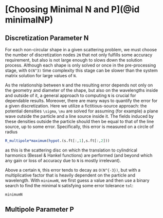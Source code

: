 # [Choosing Minimal N and P](@id minimalNP)

## Discretization Parameter N

For each non-circular shape in a given scattering problem, we must choose the
number of discretization nodes `2N` that not only fulfills some accuracy
requirement, but also is not large enough to slows down the solution process.
Although each shape is only solved or once in the pre-processing stage, with
``O(N^3)`` time complexity this stage can be slower than the system matrix
solution for large values of `N`.

As the relationship between `N` and the resulting error depends not only on the
geometry and diameter of the shape, but also on the wavelengths inside and
outside of it, a general approach to computing `N` is crucial for dependable
results.
Moreover, there are many ways to quantify the error for a given discretization.
Here we utilize a fictitious-source approach: the potential densities
``\sigma``, ``\mu`` are solved for assuming (for example) a plane wave outside
the particle and a line source inside it.
The fields induced by these densities outside the particle should then be equal
to that of the line source, up to some error.
Specifically, this error is measured on a circle of radius

```julia
R_multipole*maximum(hypot.(s.ft[:,1],s.ft[:,2]))
```

as this is the scattering disc on which the translation to cylindrical harmonics
(Bessel & Hankel functions) are performed (and beyond which any gain or loss of
accuracy due to `N` is mostly irrelevant).

Above a certain `N`, this error tends to decay as ``O(N^{-3})``, but with a
multiplicative factor that is heavily dependent on the particle and wavelength.
With `minimumN`, we first guess a value and then use a binary search to find the
minimal `N` satisfying some error tolerance `tol`:

```@docs
minimumN
```

## Multipole Parameter P

